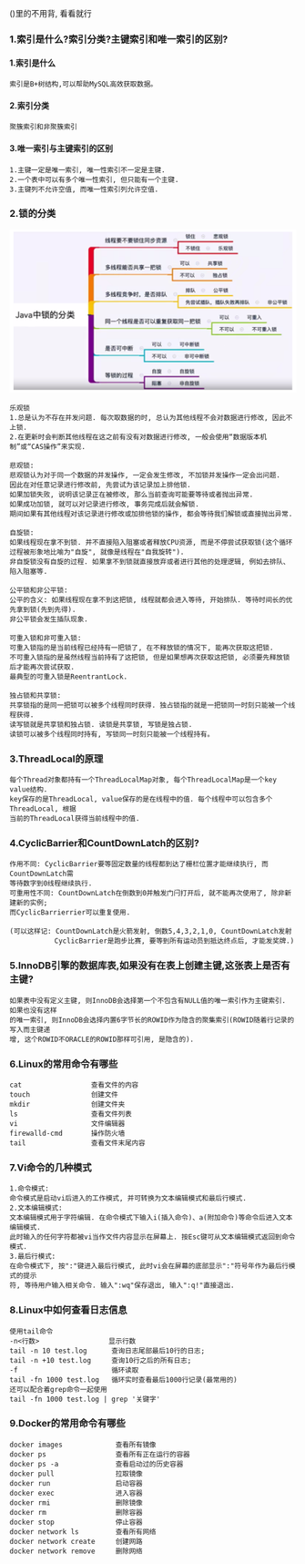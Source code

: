 ()里的不用背, 看看就行
### 1.索引是什么?索引分类?主键索引和唯一索引的区别?
#### 1.索引是什么
```
索引是B+树结构,可以帮助MySQL高效获取数据。
```
#### 2.索引分类
```
聚簇索引和非聚簇索引
```
#### 3.唯一索引与主键索引的区别
```
1.主键一定是唯一索引, 唯一性索引不一定是主键.
2.一个表中可以有多个唯一性索引, 但只能有一个主键.
3.主键列不允许空值, 而唯一性索引列允许空值.
```
### 2.锁的分类
![锁的分类](https://github.com/zhonger250/zhonger250.github.io/blob/main/%E9%9D%A2%E8%AF%95%E9%A2%98/picture/%E9%94%81%E7%9A%84%E5%88%86%E7%B1%BB.png)
```
乐观锁
1.总是认为不存在并发问题. 每次取数据的时, 总认为其他线程不会对数据进行修改, 因此不上锁.
2.在更新时会判断其他线程在这之前有没有对数据进行修改, 一般会使用“数据版本机制”或“CAS操作”来实现.

悲观锁:
悲观锁认为对于同一个数据的并发操作, 一定会发生修改, 不加锁并发操作一定会出问题.
因此在对任意记录进行修改前, 先尝试为该记录加上排他锁.
如果加锁失败, 说明该记录正在被修改, 那么当前查询可能要等待或者抛出异常.
如果成功加锁, 就可以对记录进行修改, 事务完成后就会解锁.
期间如果有其他线程对该记录进行修改或加排他锁的操作, 都会等待我们解锁或直接抛出异常.

自旋锁:
如果线程现在拿不到锁. 并不直接陷入阻塞或者释放CPU资源, 而是不停尝试获取锁(这个循环过程被形象地比喻为"自旋", 就像是线程在"自我旋转").
非自旋锁没有自旋的过程. 如果拿不到锁就直接放弃或者进行其他的处理逻辑, 例如去排队、陷入阻塞等.

公平锁和非公平锁:
公平的含义: 如果线程现在拿不到这把锁, 线程就都会进入等待, 开始排队. 等待时间长的优先拿到锁(先到先得).
非公平锁会发生插队现象.

可重入锁和非可重入锁:
可重入锁指的是当前线程已经持有一把锁了, 在不释放锁的情况下, 能再次获取这把锁.
不可重入锁指的是虽然线程当前持有了这把锁, 但是如果想再次获取这把锁, 必须要先释放锁后才能再次尝试获取.
最典型的可重入锁是ReentrantLock.

独占锁和共享锁:
共享锁指的是同一把锁可以被多个线程同时获得. 独占锁指的就是一把锁同一时刻只能被一个线程获得. 
读写锁就是共享锁和独占锁. 读锁是共享锁, 写锁是独占锁.
读锁可以被多个线程同时持有, 写锁同一时刻只能被一个线程持有。
```
### 3.ThreadLocal的原理
```
每个Thread对象都持有一个ThreadLocalMap对象, 每个ThreadLocalMap是一个key value结构.
key保存的是ThreadLocal, value保存的是在线程中的值. 每个线程中可以包含多个ThreadLocal, 根据
当前的ThreadLocal获得当前线程中的值.
```
### 4.CyclicBarrier和CountDownLatch的区别?
```
作用不同: CyclicBarrier要等固定数量的线程都到达了栅栏位置才能继续执行, 而CountDownLatch需
等待数字到0线程继续执行. 
可重用性不同: CountDownLatch在倒数到0并触发门闩打开后, 就不能再次使用了, 除非新建新的实例;
而CyclicBarrierrier可以重复使用.

(可以这样记: CountDownLatch是火箭发射, 倒数5,4,3,2,1,0, CountDownLatch发射
           CyclicBarrier是跑步比赛, 要等到所有运动员到抵达终点后, 才能发奖牌.)
```
### 5.InnoDB引擎的数据库表,如果没有在表上创建主键,这张表上是否有主键?
```
如果表中没有定义主键, 则InnoDB会选择第一个不包含有NULL值的唯一索引作为主键索引. 如果也没有这样
的唯一索引, 则InnoDB会选择内置6字节长的ROWID作为隐含的聚集索引(ROWID随着行记录的写入而主键递
增, 这个ROWID不ORACLE的ROWID那样可引用, 是隐含的). 
```
### 6.Linux的常用命令有哪些
```
cat                 查看文件的内容
touch               创建文件
mkdir               创建文件夹
ls                  查看文件列表
vi                  文件编辑器
firewalld-cmd       操作防火墙
tail                查看文件末尾内容
```
### 7.Vi命令的几种模式
```
1.命令模式:
命令模式是启动vi后进入的工作模式, 并可转换为文本编辑模式和最后行模式.
2.文本编辑模式:
文本编辑模式用于字符编辑. 在命令模式下输入i(插入命令)、a(附加命令)等命令后进入文本编辑模式. 
此时输入的任何字符都被vi当作文件内容显示在屏幕上. 按Esc键可从文本编辑模式返回到命令模式.
3.最后行模式:
在命令模式下, 按":"键进入最后行模式, 此时vi会在屏幕的底部显示":"符号年作为最后行模式的提示
符, 等待用户输入相关命令. 输入":wq"保存退出, 输入":q!"直接退出.
```
### 8.Linux中如何查看日志信息
```
使用tail命令
-n<行数>                 显示行数
tail -n 10 test.log      查询日志尾部最后10行的日志;
tail -n +10 test.log     查询10行之后的所有日志;
-f                       循环读取
tail -fn 1000 test.log   循环实时查看最后1000行记录(最常用的)
还可以配合着grep命令一起使用
tail -fn 1000 test.log | grep '关键字'
```
### 9.Docker的常用命令有哪些
```
docker images             查看所有镜像
docker ps                 查看所有正在运行的容器
docker ps -a              查看启动过的历史容器
docker pull               拉取镜像
docker run                启动容器
docker exec               进入容器
docker rmi                删除镜像
docker rm                 删除容器
docker stop               停止容器
docker network ls         查看所有网络
docker network create     创建网路
docker network remove     删除网络
```
